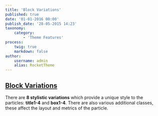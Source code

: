 ```yaml
---
title: 'Block Variations'
published: true
date: '01-01-2016 00:00'
publish_date: '28-05-2015 14:23'
taxonomy:
    category:
        - 'Theme Features'
process:
    twig: true
    markdown: false
author:
    username: admin
    alias: RocketTheme
---
```


<h2 class="features-title"><a href="#">Block Variations</a></h2>

<p>There are <strong>8 stylistic variations</strong> which provide a unique style to the particles: <strong>title1-4</strong> and <strong>box1-4</strong>. There are also various additional classes, these affect the layout and metrics of the particle.</p>